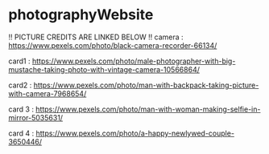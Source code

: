 # photographyWebsite

!! PICTURE CREDITS ARE LINKED BELOW !!
camera : https://www.pexels.com/photo/black-camera-recorder-66134/

card1 : https://www.pexels.com/photo/male-photographer-with-big-mustache-taking-photo-with-vintage-camera-10566864/

card2 : https://www.pexels.com/photo/man-with-backpack-taking-picture-with-camera-7968654/

card 3 : https://www.pexels.com/photo/man-with-woman-making-selfie-in-mirror-5035631/

card 4 : https://www.pexels.com/photo/a-happy-newlywed-couple-3650446/